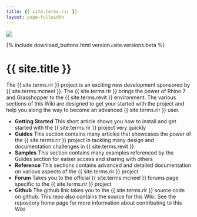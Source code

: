 ```yaml
---
title: {{ site.terms.rir }}
layout: page-fullwidth
---
```


<!-- intro video -->
![](https://via.placeholder.com/1024x600.png?text=Intro+Video)

<!-- download links -->
{% include download_buttons.html version=site.versions.beta %}

# {{ site.title }}

The {{ site.terms.rir }} project is an exciting new development sponsored by {{ site.terms.mcneel }}. The {{ site.terms.rir }} brings the power of Rhino 7 and Grasshopper to the {{ site.terms.revit }} environment. The various sections of this Wiki are designed to get your started with the project and help you along the way to become an advanced {{ site.terms.rir }} user.

- **Getting Started** This short article shows you how to install and get started with the {{ site.terms.rir }} project very quickly
- **Guides** This section contains many articles that showcases the power of the {{ site.terms.rir }} project in tackling many design and documentation challenges in {{ site.terms.revit }}
- **Samples** This section contains many examples referenced by the Guides section for eaiser access and sharing with others
- **Reference** This sections contains advanced and detailed documentation on various aspects of the {{ site.terms.rir }} project
- **Forum** Takes you to the official {{ site.terms.mcneel }} forums page specific to the {{ site.terms.rir }} project
- **Github** The github link takes you to the {{ site.terms.rir }} source code on github. This repo also contains the source for this Wiki. See the repository home page for more information about contributing to this Wiki

